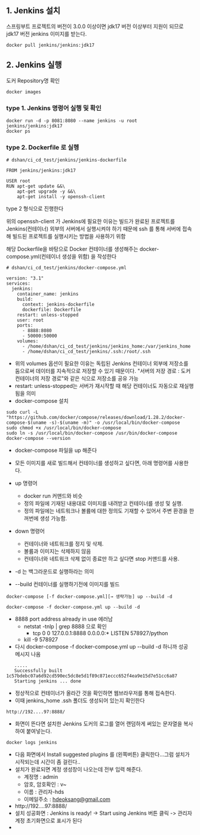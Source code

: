 ## 1. Jenkins 설치
스프링부트 프로젝트의 버전이 3.0.0 이상이면 jdk17 버전 이상부터 지원이 되므로 jdk17 버전 jenkins 이미지를 받는다.
```
docker pull jenkins/jenkins:jdk17
```
## 2. Jenkins 실행
도커 Repository명 확인
```
docker images
```
### type 1. Jenkins 명령어 실행 및 확인
```
docker run -d -p 8081:8080 --name jenkins -u root jenkins/jenkins:jdk17
docker ps
```
### type 2. Dockerfile 로 실헹
```
# dshan/ci_cd_test/jenkins/jenkins-dockerfile

FROM jenkins/jenkins:jdk17

USER root
RUN apt-get update &&\
    apt-get upgrade -y &&\
    apt-get install -y openssh-client
```
type 2 형식으로 진행한다 

위의 openssh-client 가 Jenkins에 필요한 이유는 빌드가 완료된 프로젝트를 Jenkins(컨테이너) 외부의 서버에서 실행시켜야 하기 때문에 
ssh 를 통해 서버에 접속해 빌드된 프로젝트를 실행시키는 방법을 사용하기 위함

해당 Dockerfile을 바탕으로 Docker 컨테이너를 생성해주는 docker-compose.yml(컨테이너 생성을 위함) 을 작성한다
```
# dshan/ci_cd_test/jenkins/docker-compose.yml

version: "3.1"
services:
  jenkins:
    container_name: jenkins
    build:
      context: jenkins-dockerfile
      dockerfile: Dockerfile
    restart: unless-stopped
    user: root
    ports:
      - 8888:8080
      - 50000:50000
    volumes:
      - /home/dshan/ci_cd_test/jenkins/jenkins_home:/var/jenkins_home
      - /home/dshan/ci_cd_test/jenkins/.ssh:/root/.ssh

```
* 위의 volumes 옵션이 필요한 이유는 독립된 Jenkins 컨테이너 외부에 저장소를 둠으로써 데이터를 지속적으로 저장할 수 있기 때문이다.
"서버의 저장 경로  : 도커 컨테이너의 저장 경로"와 같은 식으로 저장소를 공유 가능
* restart: unless-stopped는 서버가 재시작할 때 해당 컨테이너도 자동으로 재실행됨을 의미
* docker-compose 설치
```
sudo curl -L "https://github.com/docker/compose/releases/download/1.28.2/docker-compose-$(uname -s)-$(uname -m)" -o /usr/local/bin/docker-compose
sudo chmod +x /usr/local/bin/docker-compose
sudo ln -s /usr/local/bin/docker-compose /usr/bin/docker-compose
docker-compose --version
```
  
* docker-compose 파일을 up 해준다
* 모든 이미지를 새로 빌드해서 컨테이너를 생성하고 싶다면, 아래 명령어를 사용한다.
* up 명령어
  * docker run 커맨드와 비슷
  * 정의 파일에 기재된 내용대로 이미지를 내려받고 컨테이너를 생성 및 실행.
  * 정의 파일에는 네트워크나 볼륨에 대한 정의도 기재할 수 있어서 주변 환경을 한꺼번에 생성 가능함.
* down 명령어
  * 컨테이너와 네트워크를 정지 및 삭제.
  * 볼륨과 이미지는 삭제하지 않음
  * 컨테이너와 네트워크 삭제 없이 종료만 하고 싶다면 stop 커맨드를 사용.

* -d 는 백그라운드로 실행하라는 의미
* --build 컨테이너를 실행하기전에 이미지를 빌드

```
docker-compose [-f docker-compose.yml][→ 생략가능] up --build -d
``` 
```
docker-compose -f docker-compose.yml up --build -d
```
* 8888 port address already in use 에러남
  * netstat -tnlp | grep 8888  으로 확인
    * tcp        0      0 127.0.0.1:8888          0.0.0.0:*               LISTEN      578927/python
  * kill -9 578927
* 다시 docker-compose -f docker-compose.yml up --build -d 하니까 성공 메시지 나옴
```
   .....
   Successfully built 1c57bdebc07a6d92cd590ec5dc8e5d1f89c871eccc652f4ea9e15d7e51cc6a87
   Starting jenkins ... done
```

* 정상적으로 컨테이너가 올라간 것을 확인하면 웹브라우저를 통해 접속한다.
* 이때 jenkins_home .ssh 폴더도 생성되어 있는지 확인한다
```
http://192....97:8888/
```
* 화면이 뜬다면 설치한 Jenkins 도커의 로그를 열어 랜덤하게 써있는 문자열을 복사하여 붙여넣는다.
```
docker logs jenkins
```
* 다음 화면에서 Install suggested plugins 를 (왼쪽버튼) 클릭한다...그럼 설치가 시작되는데 시간이 좀 걸린다..
* 설치가 완료되면 계정 생성창이 나오는데 전부 입력 해준다.
   * 계정명 : admin
   * 암호, 암호확인 : v~
   * 이름 : 관리자-hds
   * 이메일주소 : hdeoksang@gmail.com
* http://192....97:8888/
* 설치 성공화면 : Jenkins is ready! -> Start using Jenkins 버튼 클릭 -> 관리자계정 초기화면으로 표시가 된다
* 
 

